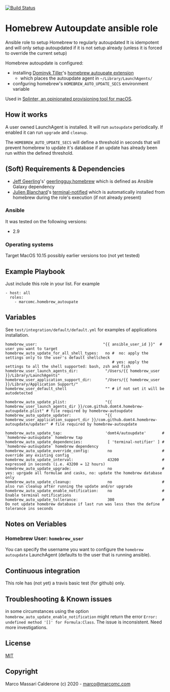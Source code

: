 [![Build Status](https://travis-ci.com/marcomc/ansible-role-homebrew-autoupdate.svg?branch=master)](https://travis-ci.com/marcomc/ansible-role-homebrew-autoupdate)

# Homebrew Autoupdate ansible role
Ansible role to setup Homebrew to regularly autoupdated
It is idempotent and will only setup autoupdated if it is not setup already (unless it is forced to override the current setup)

Homebrew autoupdate is configured:
* installing [Dominyk Tiller](https://github.com/DomT4)'s [homebrew autoupate extension](https://github.com/DomT4/homebrew-autoupdate)
  * which places the autoupdate agent in `~/Library/LaunchAgents/`
* confguring homebrew's `HOMEBREW_AUTO_UPDATE_SECS` environment variable

Used in [Splinter, an opinionated provisioning tool for macOS](https://github.com/marcomc/splinter).

## How it works
A user owned LaunchAgent is installed. It will run `autoupdate` periodically. If enabled it can run `upgrade` and `cleanup`.

The `HOMEBREW_AUTO_UPDATE_SECS` will define a threshold in seconds that will prevent homebrew to update it's database if an update has already been run within the defined threshold.

## (Soft) Requirements & Dependencies
* [Jeff Geerling](https://github.com/geerlingguy)'s' [geerlingguy.homebrew](https://github.com/geerlingguy/ansible-role-homebrew) which is defined as Ansible Galaxy dependency
* [Julien Blanchard](https://github.com/julienXX)'s [terminal-notified](https://github.com/julienXX/terminal-notifier) which is automatically installed from homebrew during the role's execution (if not already present)

### Ansible
It was tested on the following versions:
 * 2.9

### Operating systems
Target MacOS 10.15 possibly earlier versions too (not yet tested)

## Example Playbook
Just include this role in your list.
For example

```
- host: all
  roles:
    - marcomc.homebrew_autoupate
```

## Variables
See `test/integration/default/default.yml` for examples of applications installation.

```
homebrew_user:                             "{{ ansible_user_id }}"  # user you want to target
homebrew_auto_update_for_all_shell_types:   no #  no: apply the settings only to the user's default shellcheck
                                               # yes: apply the settings to all the shell supported: bash, zsh and fish
homebrew_user_launch_agents_dir:            "/Users/{{ homebrew_user }}/Library/LaunchAgents"
homebrew_user_application_support_dir:      "/Users/{{ homebrew_user }}/Library/Application Support/"
homebrew_user_default_shell                 "" # if not set it will be autodetected

homebrew_auto_update_plist:                 "{{ homebrew_user_launch_agents_dir }}/com.github.domt4.homebrew-autoupdate.plist" # file required by homebrew-autoupdate
homebrew_auto_update_updater:               "{{ homebrew_user_application_support_dir }}/com.github.domt4.homebrew-autoupdate/updater" # file required by homebrew-autoupdate

homebrew_auto_update_tap:                   'domt4/autoupdate'       # `homebrew-autoupdate` homebrew tap
homebrew_auto_update_dependencies:           [ 'terminal-notifier' ] # `homebrew-autoupdate` homebrew dependency
homebrew_auto_update_override_config:        no                      # override any existing config
homebrew_auto_update_interval:               43200                   # expressed in seconds (i.e. 43200 = 12 hours)
homebrew_auto_update_upgrade:                no                      # yes: uprgade all formulae and casks, no: update the homebrew database only
homebrew_auto_update_cleanup:                no                      # also run cleanup after running the update and/or upgrade
homebrew_auto_update_enable_notification:    no                      # Enable terminal notifications
homebrew_auto_update_tollerance:             300                     # Do not update homebrew database if last run was less then the define tolerance ins seconds
```
## Notes on Veriables

###  Homebrew User: `homebrew_user`
You can specify the username you want to configure the `homebrew autoupdate` LaunchAgent (defaults to the user that is running ansible).

## Continuous integration
This role has (not yet) a travis basic test (for github) only.

## Troubleshooting & Known issues
in some circumstances using the option `homebrew_auto_update_enable_notification` might return the error `Error: undefined method '[]' for Formula:Class`. The issue is inconsistent. Need more investigations.

## License
[MIT](LICENSE)

## Copyright
Marco Massari Calderone (c) 2020 - marco@marcomc.com
